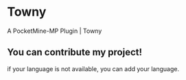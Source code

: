# Towny

A PocketMine-MP Plugin | Towny

## You can contribute my project!

if your language is not available, you can add your language.